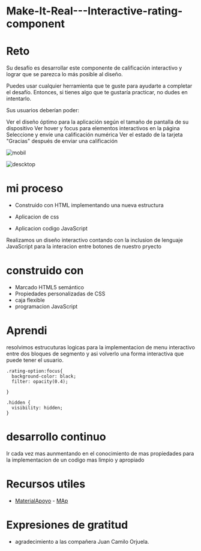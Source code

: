 # Make-It-Real---Interactive-rating-component

<h1>Reto</h1>

Su desafío es desarrollar este componente de calificación interactivo y lograr que se parezca lo más posible al diseño.

Puedes usar cualquier herramienta que te guste para ayudarte a completar el desafío. Entonces, si tienes algo que te gustaría practicar, no dudes en intentarlo.

Sus usuarios deberían poder:

Ver el diseño óptimo para la aplicación según el tamaño de pantalla de su dispositivo
Ver hover y focus para elementos interactivos en la página
Seleccione y envíe una calificación numérica
Ver el estado de la tarjeta "Gracias" después de enviar una calificación

![mobil](https://user-images.githubusercontent.com/115027137/197568091-1496af2c-f51c-4f1f-992c-2661d74c5d46.png)

![descktop](https://user-images.githubusercontent.com/115027137/197568105-432a6a8f-9b0c-48ba-8312-c4f7d013c666.png)




<h1>mi proceso</h1>

- Construido con HTML implementando una nueva estructura 

- Aplicacion de css 

- Aplicacion codigo JavaScript

Realizamos un diseño interactivo contando con la inclusion de lenguaje JavaScript para la interacion entre botones de nuestro pryecto  


<h1>construido con</h1>

- Marcado HTML5 semántico
- Propiedades personalizadas de CSS
- caja flexible
- programacion JavaScript

 <h1>Aprendi</h1>
resolvimos estrucuturas logicas para la implementacion de menu interactivo entre dos bloques de segmento y asi volverlo una forma interactiva que puede tener el usuario.  

``` 
.rating-option:focus{
  background-color: black;
  filter: opacity(0.4);

}

.hidden {
  visibility: hidden;
}

```
    
    
<h1>desarrollo continuo</h1>
Ir cada vez mas aunmentando en el conocimiento de mas propiedades para la implementacion de un codigo mas limpio y apropiado 

<h1>Recursos utiles</h1>

* [MaterialApoyo](https://css-tricks.com/snippets/css/a-guide-to-flexbox/) - [MAp](https://desarrolloweb.com/articulos/1236.phpl)

<h1>Expresiones de gratitud</h1>

- agradecimiento a las compañera Juan Camilo Orjuela.
